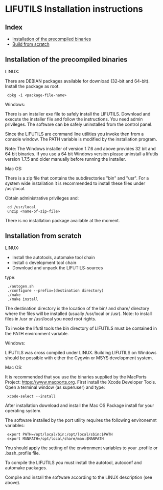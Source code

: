 LIFUTILS Installation instructions
==================================

Index
-----

* [Installation of the precompiled binaries](#installation-of-the-precompiled-binaries)
* [Build from scratch](#build-from-scratch)


Installation of the precompiled binaries
----------------------------------------

LINUX:

There are DEBIAN packages available for download (32-bit and 64-bit).
Install the package as root.

     dpkg -i <package-file-name>


Windows:

There is an installer exe file to safely install the LIFUTILS. Download and
execute the installer file and follow the instructions. You need admin privileges.
The software can be safely uninstalled from the control panel.

Since the LIFUTILS are command line utilities you invoke then from a console window.
The PATH variable is modified by the installation program.

Note: The Windows installer of version 1.7.6 and above provides 32 bit and 64 bit binaries. If you use a 64 bit Windows version please uninstall a lifutils version 1.7.5 and older manually before running the installer.


Mac OS:

There is a zip file that contains the subdirectories "bin" and "usr". For a
system wide installation it is recommended to install these files under
/usr/local.

Obtain administrative privileges and:

     cd /usr/local
     unzip <name-of-zip-file>

There is no installation package available at the moment.


Installation from scratch
-------------------------

LINUX:

* Install the autotools, automake tool chain
* Install c development tool chain
* Download and unpack the LIFUTILS-sources

type:

     ./autogen.sh
     ./configure --prefix=(destination directory)
     ./make
     ./make install

The destination directory is the location of the bin/ and share/ directory
where the files will be installed (usually /usr/local or /usr).
Note: to install files in /usr or /usr/local you need root rights.

To invoke the lifutil tools the bin directory of LIFUTILS must be contained in the
PATH environment variable.


Windows:

LIFUTILS was cross compiled under LINUX. Building LIFUTILS on Windows should
be possible with either the Cygwin or MSYS development system.


Mac OS:

It is recommended that you use the binaries supplied by the MacPorts Project:
https://www.macports.org. First install the Xcode Developer Tools. Open a
terminal window (as superuser) and type:

     xcode-select --install

After installation download and install the Mac OS Package install for your
operating system.

The software installed by the port utility requires the following environemnt variables:

     export PATH=/opt/local/bin:/opt/local/sbin:$PATH
     export MANPATH=/opt/local/share/man:$MANPATH

You should apply the setting of the environment variables to your .profile or
.bash_profile file.

To compile the LIFUTILS you must install the autotool, autoconf and automake
packages.

Compile and install the software according to the LINUX description (see above).
